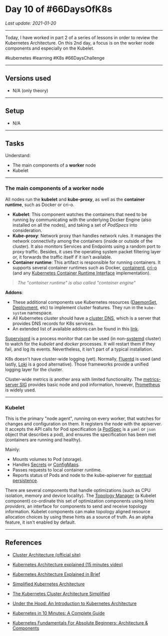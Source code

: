 # Day 10 of #66DaysOfK8s

_Last update: 2021-01-20_

---

Today, I have worked in part 2 of a series of lessons in order to review the Kubernetes Architecture.
On this 2nd day, a focus is on the worker node components and especially on the Kubelet.

#kubernetes #learning #K8s #66DaysChallenge

---

## Versions used

* N/A (only theory)

---

## Setup

* N/A

---

## Tasks

Understand:

* The main components of a **worker** node
* Kubelet

---

### The main components of a worker node

All nodes run the **kubelet** and **kube-proxy**, as well as the **container runtime**, such as Docker or cri-o.

* **Kubelet**: This component watches the containers that need to be running by communicating with the underlying Docker Engine (also installed on all the nodes), and taking a set of _PodSpecs_ into consideration.
* **Kube-proxy**: Network proxy than handles network rules. It manages the network connectivity among the containers (inside or outside of the cluster). It also monitors Services and Endpoints using a random port to proxy traffic. Besides, it uses the operating system packet filtering layer or, it forwards the traffic itself if it isn't available.
* **Container runtime**: This artifact is responsible for running containers. It supports several container runtimes such as Docker, [containerd](https://landscape.cncf.io/?selected=containerd), [cri-o](https://landscape.cncf.io/?selected=cri-o) (and any [Kubernetes Container Runtime Interface](https://github.com/kubernetes/community/blob/master/contributors/devel/sig-node/container-runtime-interface.md) implementation).
> _The "container runtime" is also called "container engine"_

**Addons**:

* These additional components use Kubernetes resources ([DaemonSet](https://kubernetes.io/docs/concepts/workloads/controllers/daemonset/), [Deployment](https://kubernetes.io/docs/concepts/workloads/controllers/deployment/), etc) to implement cluster features. They run in the ```kube-system``` namespace.
* All Kubernetes cluster should have a [cluster DNS](https://kubernetes.io/docs/concepts/services-networking/dns-pod-service/), which is a server that provides DNS records for K8s services.
* An extended list of available addons can be found in this [link](https://kubernetes.io/docs/concepts/cluster-administration/addons/).

[Supervisord](http://supervisord.org/) is a process monitor that can be used (in non-[systemd](https://en.wikipedia.org/wiki/Systemd) cluster) to watch for the _kubelet_ and _docker_ processes. It will restart them if they fail, and log its events. Nevertheless, it isn't part of a typical installation.

K8s doesn't have cluster-wide logging (yet). Normally, [Fluentd](https://landscape.cncf.io/?selected=fluentd) is used (and lastly, [Loki](https://grafana.com/oss/loki/) is a good alternative). Those frameworks provide a unified logging layer for the cluster.

Cluster-wide metrics is another area with limited functionality. The [metrics-server SIG](https://github.com/kubernetes-sigs/metrics-server) provides basic node and pod information, however, [Prometheus](https://landscape.cncf.io/?selected=prometheus) is widely used.

---

### Kubelet

This is the primary "node agent", running on every worker, that watches for changes and configuration on them. It registers the node with the apiserver.
It accepts the API calls for Pod specification (a [PodSpec](https://kubernetes.io/docs/reference/generated/kubernetes-api/v1.19/#podspec-v1-core) is a ```yaml``` or ```json``` object that describes a pod), and ensures the specification has been met (containers are running and healthy).

Mainly:
* Mounts volumes to Pod (storage).
* Handles [Secrets](https://kubernetes.io/docs/concepts/configuration/secret/) or [ConfigMaps](https://kubernetes.io/docs/concepts/configuration/configmap/).
* Passes requests to local container runtime.
* Reports status of Pods and node to the kube-apiserver for [eventual persistence](https://downey.io/blog/desired-state-vs-actual-state-in-kubernetes/#:~:text=Since%20Kubernetes%20is%20optimized%20for,eventually%2C%20the%20system%20will%20converge.).


There are several components that handle optimizations (such as CPU isolation, memory and device locality). The [Topology Manager](https://kubernetes.io/docs/tasks/administer-cluster/topology-manager/#:~:text=The%20Topology%20Manager%20is%20a,send%20and%20receive%20topology%20information) (a Kubelet component) co-ordinate this set of optimization components using _hints providers_, an interface for components to send and receive topology information. Kubelet components can make topology aligned resource allocation choices by using these hints as a source of truth.
As an alpha feature, it isn't enabled by default.

---

## References

* [Cluster Architecture (official site)](https://kubernetes.io/docs/concepts/overview/components/)
* [Kubernetes Architecture explained (15 minutes video)](https://www.youtube.com/watch?v=umXEmn3cMWY&ab_channel=TechWorldwithNana)

* [Kubernetes Architecture Explained in Brief](https://medium.com/swlh/kubernetes-architecture-explained-in-brief-6a07f59193e)

* [Simplified Kubernetes Architecture](https://medium.com/@mohan08p/simplified-kubernetes-architecture-3febe12480eb)

* [The Kubernetes Cluster Architecture Simplified](https://medium.com/dev-genius/the-kubernetes-cluster-architecture-simplified-3c4a5fb41449)

* [Under the Hood: An Introduction to Kubernetes Architecture](https://medium.com/@yashbindlish1/under-the-hood-an-introduction-to-kubernetes-architecture-bb9d8599f837)

* [Kubernetes in 10 Minutes: A Complete Guide](https://medium.com/faun/kubernetes-in-10-minutes-a-complete-guide-a9230124a02c)

* [Kubernetes Fundamentals For Absolute Beginners: Architecture & Components](https://medium.com/the-programmer/kubernetes-fundamentals-for-absolute-beginners-architecture-components-1f7cda8ea536)
